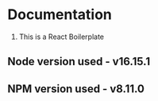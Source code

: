 # Documentation

1. This is a React Boilerplate 

## Node version used - v16.15.1
## NPM version used - v8.11.0